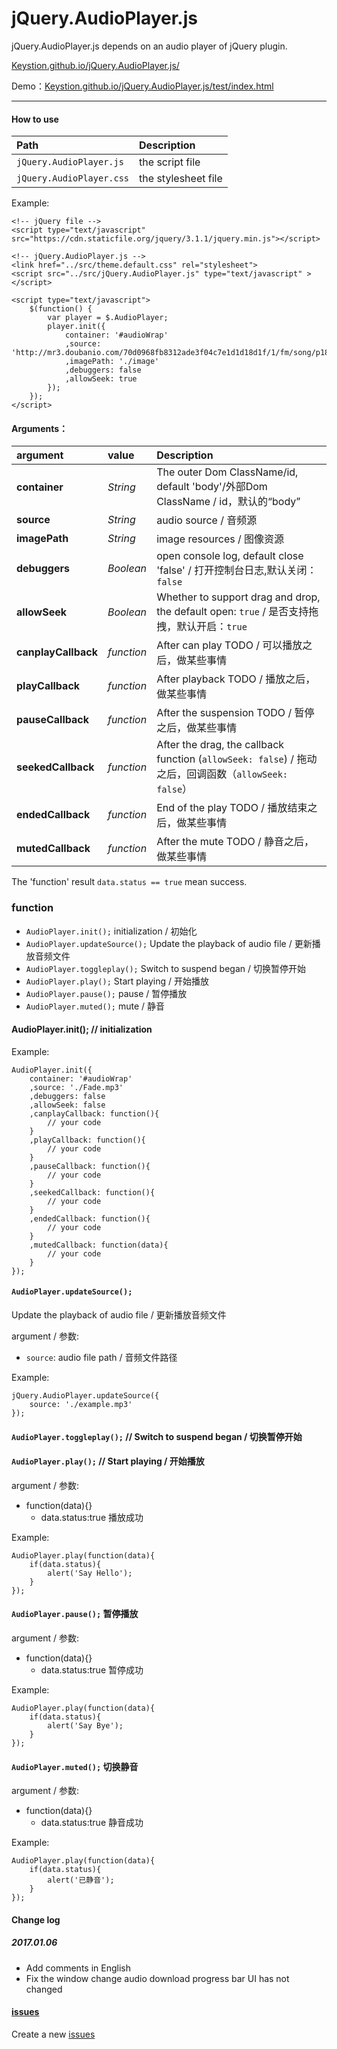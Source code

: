 # jQuery.AudioPlayer.js

jQuery.AudioPlayer.js depends on an audio player of jQuery plugin.

[Keystion.github.io/jQuery.AudioPlayer.js/](https://keystion.github.io/jQuery.AudioPlayer.js/)

Demo：[Keystion.github.io/jQuery.AudioPlayer.js/test/index.html](https://Keystion.github.io/jQuery.AudioPlayer.js/test/index.html)

---

#### How to use

| Path| Description |
| :-------- | :--------|
| `jQuery.AudioPlayer.js` | the script file |
| `jQuery.AudioPlayer.css`| the stylesheet file |

Example:

```
<!-- jQuery file -->
<script type="text/javascript" src="https://cdn.staticfile.org/jquery/3.1.1/jquery.min.js"></script>

<!-- jQuery.AudioPlayer.js -->
<link href="../src/theme.default.css" rel="stylesheet">
<script src="../src/jQuery.AudioPlayer.js" type="text/javascript" ></script>

<script type="text/javascript">
    $(function() {
        var player = $.AudioPlayer;
        player.init({
            container: '#audioWrap'
            ,source: 'http://mr3.doubanio.com/70d0968fb8312ade3f04c7e1d1d18d1f/1/fm/song/p1817677_128k.mp4'
            ,imagePath: './image'
            ,debuggers: false
            ,allowSeek: true
        });
    });
</script>
```

#### Arguments：

| argument | value | Description |
| :--- | :--- | :--- |
| **container** | *String* | The outer Dom ClassName/id, default 'body'/外部Dom ClassName / id，默认的“body” |
| **source** | *String* | audio source / 音频源 |
| **imagePath** | *String* | image resources / 图像资源 |
| **debuggers** | *Boolean* |open console log, default close 'false' / 打开控制台日志,默认关闭：`false` |
| **allowSeek** | *Boolean* | Whether to support drag and drop, the default open: `true` / 是否支持拖拽，默认开启：`true` |
| **canplayCallback** | *function* | After can play TODO / 可以播放之后，做某些事情 |
| **playCallback** | *function* | After playback TODO / 播放之后，做某些事情 |
| **pauseCallback** | *function* | After the suspension TODO / 暂停之后，做某些事情 |
| **seekedCallback** | *function* | After the drag, the callback function (`allowSeek: false`) / 拖动之后，回调函数（`allowSeek: false`） |
| **endedCallback** | *function* | End of the play TODO / 播放结束之后，做某些事情 |
| **mutedCallback** | *function* | After the mute TODO / 静音之后，做某些事情 |

The 'function' result `data.status == true` mean success.

### function

- `AudioPlayer.init();` initialization / 初始化
- `AudioPlayer.updateSource();` Update the playback of audio file / 更新播放音频文件
- `AudioPlayer.toggleplay();` Switch to suspend began / 切换暂停开始
- `AudioPlayer.play();` Start playing / 开始播放
- `AudioPlayer.pause();` pause / 暂停播放
- `AudioPlayer.muted();` mute / 静音

#### AudioPlayer.init(); // initialization

Example:
```
AudioPlayer.init({
    container: '#audioWrap'
    ,source: './Fade.mp3'
    ,debuggers: false
    ,allowSeek: false
    ,canplayCallback: function(){
        // your code
    }
    ,playCallback: function(){
        // your code
    }
    ,pauseCallback: function(){
        // your code
    }
    ,seekedCallback: function(){
        // your code
    }
    ,endedCallback: function(){
        // your code
    }
    ,mutedCallback: function(data){
        // your code
    }
});
```


#### `AudioPlayer.updateSource();` 

Update the playback of audio file / 更新播放音频文件

argument / 参数:
- `source`: audio file path / 音频文件路径

Example:

```
jQuery.AudioPlayer.updateSource({
    source: './example.mp3'
});
```

#### `AudioPlayer.toggleplay();` // Switch to suspend began / 切换暂停开始

#### `AudioPlayer.play();` // Start playing / 开始播放

argument / 参数:

- function(data){}
    - data.status:true 播放成功

Example:
```
AudioPlayer.play(function(data){
    if(data.status){
        alert('Say Hello');
    }
});
```

#### `AudioPlayer.pause();` 暂停播放

argument / 参数:

- function(data){}
    - data.status:true 暂停成功

Example:
```
AudioPlayer.play(function(data){
    if(data.status){
        alert('Say Bye');
    }
});
```

#### `AudioPlayer.muted();` 切换静音

argument / 参数:

- function(data){}
    - data.status:true 静音成功

Example:
```
AudioPlayer.play(function(data){
    if(data.status){
        alert('已静音');
    }
});
```

#### Change log

##### 2017.01.06

- Add comments in English
- Fix the window change audio download progress bar UI has not changed


#### [issues](https://github.com/Keystion/jQuery.AudioPlayer.js/issues)

Create a new [issues](https://github.com/Keystion/jQuery.AudioPlayer.js/issues)
